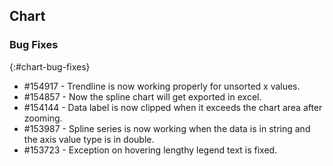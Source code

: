 ## Chart

### Bug Fixes
{:#chart-bug-fixes}

* \#154917 - Trendline is now working properly for unsorted x values.
* \#154857 - Now the spline chart will get exported in excel.
* \#154144 - Data label is now clipped when it exceeds the chart area after zooming.
* \#153987 - Spline series is now working when the data is in string and the axis value type is in double.
* \#153723 - Exception on hovering lengthy legend text is fixed.